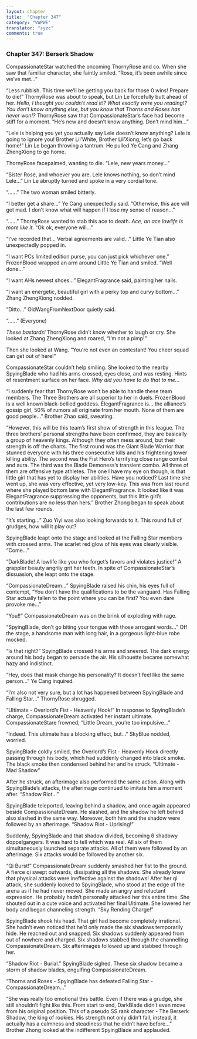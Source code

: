 ```yaml
---
layout: chapter
title:  "Chapter 347"
category: "VWPWE"
translator: "syzc"
comments: true
---
```


### Chapter 347: Berserk Shadow

CompassionateStar watched the oncoming ThornyRose and co. When she saw that familiar character, she faintly smiled. “Rose, it’s been awhile since we’ve met...”

“Less rubbish. This time we’ll be getting you back for those 0 wins! Prepare to die!” ThornyRose was about to speak, but Lin Le forcefully butt ahead of her. *Hello, I thought you couldn’t read it!? What exactly were you reading!? You don’t know anything else, but you know that Thorns and Roses has never won!?* ThornyRose saw that CompassionateStar’s face had become stiff for a moment. “He’s new and doesn’t know anything. Don’t mind him...”

“Lele is helping you yet you actually say Lele doesn’t know anything? Lele is going to ignore you! Brother Lil’White, Brother Lil’Xiong, let’s go back home!” Lin Le began throwing a tantrum. He pulled Ye Cang and Zhang ZhengXiong to go home. 

ThornyRose facepalmed, wanting to die. “Lele, new years money...”

“Sister Rose, and whoever you are. Lele knows nothing, so don’t mind Lele...” Lin Le abruptly turned and spoke in a very cordial tone.

“......” The two woman smiled bitterly.

“I better get a share...” Ye Cang unexpectedly said. “Otherwise, this ace will get mad. I don’t know what will happen if I lose my sense of reason...”

“......” ThornyRose wanted to stab this ace to death. *Ace, an ace lowlife is more like it.* “Ok ok, everyone will...”

“I’ve recorded that… Verbal agreements are valid...” Little Ye Tian also unexpectedly popped in. 

“I want PCs limited edition purse, you can just pick whichever one.” FrozenBlood wrapped an arm around Little Ye Tian and smiled. “Well done...”

“I want AHs newest shoes...” ElegantFragrance said, painting her nails.

“I want an energetic, beautiful girl with a perky top and curvy bottom...” Zhang ZhengXiong nodded.

“Ditto...” OldWangFromNextDoor quietly said.

“......” (Everyone)

*These bastards!* ThornyRose didn’t know whether to laugh or cry. She looked at Zhang ZhengXiong and roared, “I’m not a pimp!”

Then she looked at Wang. “You’re not even an contestant! You cheer squad can get out of here!”

CompassionateStar couldn’t help smiling. She looked to the nearby SpyingBlade who had his arms crossed, eyes close, and was resting. Hints of resentment surface on her face. *Why did you have to do that to me...*

“I suddenly fear that ThornyRose won’t be able to handle these team members. The Three Brothers are all superior to her in duels. FrozenBlood is a well known black-bellied goddess. ElegantFragrance is… the alliance’s gossip girl, 50% of rumors all originate from her mouth. None of them are good people...” Brother Zhao said, sweating.

“However, this will be this team’s first show of strength in this league. The three brothers’ personal strengths have been confirmed, they are basically a group of heavenly kings. Although they often mess around, but their strength is off the charts. The first round was the Giant Blade Warrior that stunned everyone with his three consecutive kills and his frightening tower killing ability. The second was the Fist Hero’s terrifying close range combat and aura. The third was the Blade Demoness’s transient combo. All three of them are offensive type athletes. The one I have my eye on though, is that little girl that has yet to display her abilities. Have you noticed? Last time she went up, she was very effective, yet very low-key. This was from last round where she played bottom lane with ElegantFragrance. It looked like it was ElegantFragrance suppressing the opponents, but this little girl’s contributions are no less than hers.” Brother Zhong began to speak about the last few rounds.

“It’s starting...” Zuo Yiyi was also looking forwards to it. This round full of grudges, how will it play out?

SpyingBlade leapt onto the stage and looked at the Falling Star members with crossed arms. The scarlet red glow of his eyes was clearly visible. “Come...”

“DarkBlade! A lowlife like you who forget’s favors and violates justice!” A grappler beauty angrily grit her teeth. In spite of CompassionateStar’s dissuasion, she leapt onto the stage.

“CompassionateDream...” SpyingBlade raised his chin, his eyes full of contempt, “You don’t have the qualifications to be the vanguard. Has Falling Star actually fallen to the point where you can be first? You even dare provoke me...”

“You!!” CompassionateDream was on the brink of exploding with rage.

“SpyingBlade, don’t go biting your tongue with those arrogant words...” Off the stage, a handsome man with long hair, in a gorgeous light-blue robe mocked.

“Is that right?” SpyingBlade crossed his arms and sneered. The dark energy around his body began to pervade the air. His silhouette became somewhat hazy and indistinct.

“Hey, does that mask change his personality? It doesn’t feel like the same person...” Ye Cang inquired.

“I’m also not very sure, but a lot has happened between SpyingBlade and Falling Star...” ThornyRose shrugged.

“Ultimate - Overlord’s Fist - Heavenly Hook!” In response to SpyingBlade’s charge, CompassionateDream activated her instant ultimate. CompassionateStare frowned, “Little Dream, you’re too impulsive...” 

“Indeed. This ultimate has a blocking effect, but...” SkyBlue nodded, worried.

SpyingBlade coldly smiled, the Overlord’s Fist - Heavenly Hook directly passing through his body, which had suddenly changed into black smoke. The black smoke then condensed behind her and he struck. “Ultimate - Mad Shadow”

After he struck, an afterimage also performed the same action. Along with SpyingBlade’s attacks, the afterimage continued to imitate him a moment after. “Shadow Riot...”

SpyingBlade teleported, leaving behind a shadow, and once again appeared beside CompassionateDream. He slashed, and the shadow he left behind also slashed in the same way. Moreover, both him and the shadow were followed by an afterimage. “Shadow Riot - Uprising!”

Suddenly, SpyingBlade and that shadow divided, becoming 6 shadowy doppelgangers. It was hard to tell which was real. All six of them simultaneously launched separate attacks. All of them were followed by an afterimage. Six attacks would be followed by another six.

“Qi Burst!” CompassionateDream suddenly smashed her fist to the ground. A fierce qi swept outwards, dissipating all the shadows. She already knew that physical attacks were ineffective against the shadows! After her qi attack, she suddenly looked to SpyingBlade, who stood at the edge of the arena as if he had never moved. She made an angry and reluctant expression. He probably hadn’t personally attacked her this entire time. She shouted out in a cute voice and activated her final Ultimate. She lowered her body and began channeling strength. “Sky Rending Charge!”

SpyingBlade shook his head. That girl had become completely irrational. She hadn’t even noticed that he’d only made the six shadows temporarily hide. He reached out and snapped. Six shadows suddenly appeared from out of nowhere and charged. Six shadows stabbed through the channelling CompassionateDream. Six afterimages followed up and stabbed through her.

“Shadow Riot - Burial.” SpyingBlade sighed. These six shadow became a storm of shadow blades, engulfing CompassionateDream.

“Thorns and Roses - SpyingBlade has defeated Falling Star - CompassionateDream...”

“She was really too emotional this battle. Even if there was a grudge, she still shouldn’t fight like this. From start to end, DarkBlade didn’t even move from his original position. This of a pseudo SS rank character - The Berserk Shadow, the king of rookies. His strength not only didn’t fall, instead, it actually has a calmness and steadiness that he didn’t have before...” Brother Zhong looked at the indifferent SpyingBlade and applauded.
